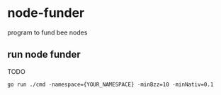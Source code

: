 # node-funder
program to fund bee nodes 

## run node funder
TODO
```
go run ./cmd -namespace={YOUR_NAMESPACE} -minBzz=10 -minNativ=0.1
```
